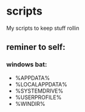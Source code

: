 # scripts
My scripts to keep stuff rollin

## reminer to self:
### windows bat:
- %APPDATA%
- %LOCALAPPDATA%
- %SYSTEMDRIVE%
- %USERPROFILE%
- %WINDIR%
